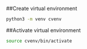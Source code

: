 ##Create virtual environment
```bash
python3 -m venv cvenv 
```
##Activate virtual environment

```bash
source cvenv/bin/activate
```
